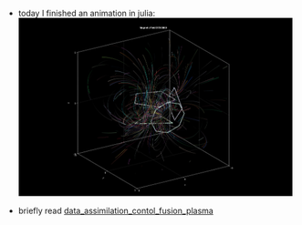 - today I finished an animation in julia:
  ![](imgs/2024-09-24.png)
  
- briefly read [data_assimilation_contol_fusion_plasma](../papers/data_assimilation_contol_fusion_plasma.md) 
